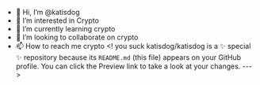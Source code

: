 - 👋 Hi, I’m @katisdog
- 👀 I’m interested in Crypto
- 🌱 I’m currently learning crypto
- 💞️ I’m looking to collaborate on crypto
- 📫 How to reach me crypto
<! you suck
katisdog/katisdog is a ✨ special ✨ repository because its `README.md` (this file) appears on your GitHub profile.
You can click the Preview link to take a look at your changes.
--->
